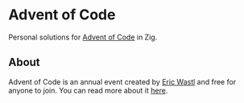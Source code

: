 # Advent of Code

Personal solutions for [Advent of Code](https://adventofcode.com/) in Zig.

## About
Advent of Code is an annual event created by [Eric Wastl](https://github.com/topaz) and free for anyone to join. You can read more about it [here](https://adventofcode.com/2021/about).

